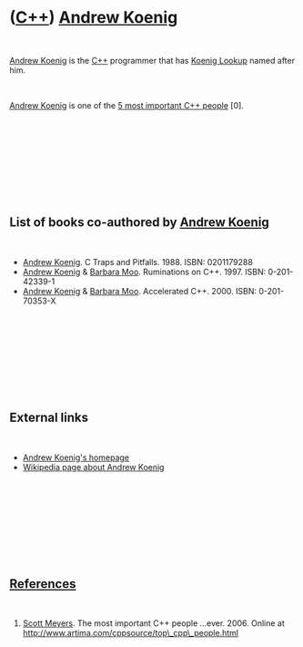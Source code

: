 
 

 

 

 

 

([C++](Cpp.md)) [Andrew Koenig](CppAndrewKoenig.md)
=====================================================

 

[Andrew Koenig](CppAndrewKoenig.md) is the [C++](Cpp.md) programmer
that has [Koenig Lookup](CppKoenigLookup.md) named after him.

 

[Andrew Koenig](CppAndrewKoenig.md) is one of the [5 most important C++
people](CppMostImportantCppPeople.md) \[0\].

 

 

 

 

 

List of books co-authored by [Andrew Koenig](CppAndrewKoenig.md)
-----------------------------------------------------------------

 

-   [Andrew Koenig](CppAndrewKoenig.md). C Traps and Pitfalls. 1988.
    ISBN: 0201179288
-   [Andrew Koenig](CppAndrewKoenig.md) & [Barbara
    Moo](CppBarbaraMoo.md). Ruminations on C++. 1997. ISBN:
    0-201-42339-1
-   [Andrew Koenig](CppAndrewKoenig.md) & [Barbara
    Moo](CppBarbaraMoo.md). Accelerated C++. 2000. ISBN: 0-201-70353-X

 

 

 

 

 

External links
--------------

 

-   [Andrew Koenig's
    homepage](http://www.acceleratedcpp.com/authors/koenig/)
-   [Wikipedia page about Andrew
    Koenig](http://en.wikipedia.org/wiki/Andrew_Koenig)

 

 

 

 

 

[References](CppReferences.md)
-------------------------------

 

1.  [Scott Meyers](CppScottMeyers.md). The most important C++
    people ...ever. 2006. Online at
    http://www.artima.com/cppsource/top\_cpp\_people.html

 

 

 

 

 

 

